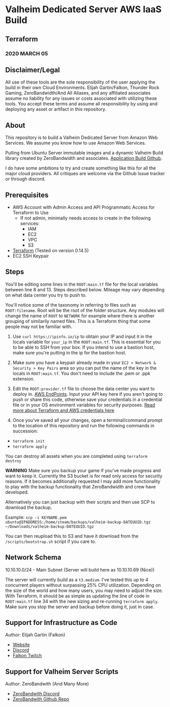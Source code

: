# Valheim Dedicated Server AWS IaaS Build

## Terraform

### 2020 MARCH 05

## Disclaimer/Legal

All use of these tools are the sole responsibility of the user applying the build in their own Cloud Environments.  Elijah Gartin/Falkon, Thunder Rock Gaming, ZeroBandwidth/And All Aliases, and any affiliated associates assume no liability for any issues or costs associated with utilizing these tools. You accept these terms and assume all responsibility by using and deploying any asset or artifact in this repository.

## About

This repository is to build a Valheim Dedicated Server from Amazon Web Services.  We assume you know how to use Amazon Web Services.

Pulling from Ubuntu Server immutable images and a dynamic Valheim Build library created by ZeroBandwidth and associates. [Application Build Github](https://github.com/Nimdy/Dedicated_Valheim_Server_Script.git). 

I do have some ambitions to try and create something like this for all the major cloud providers. All critiques are welcome via the Github Issue tracker or through discord.

## Prerequisites

  - AWS Account with Admin Access and API Programmatic Access for Terraform to Use
    - If not admin, minimally needs access to create in the following services:
      - IAM
      - EC2
      - VPC
      - S3
  - [Terraform](https://www.terraform.io/downloads.html) (Tested on version 0.14.5)
  - EC2 SSH Keypair

## Steps

You'll be editing some lines in the `ROOT:main.tf` file for the local variables between line 8 and 13. Steps described below. Mileage may vary depending on what data center you try to push to.

You'll notice some of the taxonomy in referring to files such as `ROOT:filename`.  Root will be the root of the folder structure. Any modules will change the name of `ROOT` to `NETWORK` for example where there is another grouping of similarily named files.  This is a Terraform thing that some people may not be familiar with.

1. Use `curl https://ipinfo.io/ip` to obtain your IP and input it in the locals variable for `your_ip` in the `ROOT:main.tf`. This is essential for you to be able to SSH from your box.  If you intend to use a bastion host, make sure you're putting in the ip for the bastion host.

2. Make sure you have a keypair already made in your `EC2 > Network & Security > Key Pairs` area so you can put the name of the key in the locals in `ROOT:main.tf`.  You don't need to include the .pem or .ppk extension.

3. Edit the `ROOT:provider.tf` file to choose the data center you want to deploy in. [AWS EndPoints](https://docs.aws.amazon.com/general/latest/gr/rande.html).  Input your API key here if you aren't going to push or share this code, otherwise save your credentials in a credential file or in your OS environment variables for security purposes. [Read more about Terraform and AWS credentials here](https://registry.terraform.io/providers/hashicorp/aws/latest/docs)

4. Once you've saved all your changes, open a terminal/command prompt to the location of this repository and run the following commands in succession:
  - `terraform init`
  - `terraform apply`

  You can destroy all assets when you are completed using `terraform destroy`

  **WARNING**
  Make sure you backup your game if you've made progress and want to keep it. Currently the S3 bucket is for read only access for security reasons. If it becomes additionally requested I may add more functionality to play with the backup functionality that ZeroBandwidth and crew have developed.

  Alternatively you can just backup with their scripts and then use SCP to download the backup.

  Example:
  ```scp -i KEYNAME.pem ubuntu@IPADDRESS:/home/steam/backups/valheim-backup-DATEUUID.tgz ~/Downloads/valheim-backup-DATEUUID.tgz```

  You can then reupload this to S3 and have it download from the `/scripts/bootstrap.sh` script if you care to.

## Network Schema

10.10.10.0/24 - Main Subnet (Server will build here as 10.10.10.69 (Nice))

The server will currently build as a `t3.medium`. I've tested this up to 4 concurrent players without surpassing 25% CPU utilization.  Depending on the size of the world and how many users, you may need to adjust the size. With Terraform, it should be as simple as updating the line of code in `ROOT:main.tf` line 34 with the new sizing and re-running `terraform apply`. Make sure you stop the server and backup before doing it, just in case.

## Support for Infrastructure as Code

Author: Elijah Gartin (Falkon)

- [Website](https://ww.thunderrockgaming.com)
- [Discord](https://discord.gg/Trwr3Ty)
- [Falkon Twitch](https://twitch.tv/FalkonTTV)

## Support for Valheim Server Scripts

Author: ZeroBandwith (And Many More)

- [ZeroBandwith Discord](https://discord.gg/ejgQUfc)
- [ZeroBandwith Github Repo](https://github.com/Nimdy/Dedicated_Valheim_Server_Script.git)